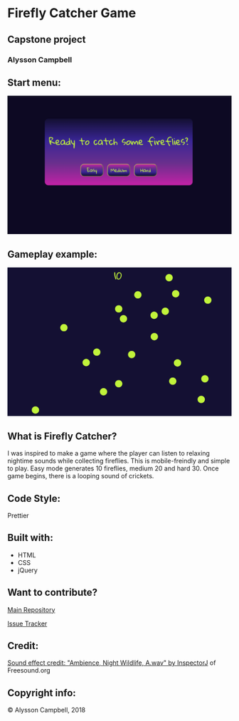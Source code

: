 # Firefly Catcher Game

## Capstone project

### Alysson Campbell

## Start menu:

![](css/img/start.PNG)

## Gameplay example:

![](css/img/gameplay.PNG)

## What is Firefly Catcher?

I was inspired to make a game where the player can listen to relaxing nightime sounds while collecting fireflies. This is mobile-freindly and simple to play. Easy mode generates 10 fireflies, medium 20 and hard 30. Once game begins, there is a looping sound of crickets.

## Code Style:

Prettier

## Built with:

- HTML
- CSS
- jQuery

## Want to contribute?

[Main Repository](https://github.com/AlyssonCampbell/project4)

[Issue Tracker](https://github.com/AlyssonCampbell/project4/issues)

## Credit:

[Sound effect credit: "Ambience, Night Wildlife, A.wav" by InspectorJ](www.jshaw.co.uk) of Freesound.org

## Copyright info:

&copy; Alysson Campbell, 2018
